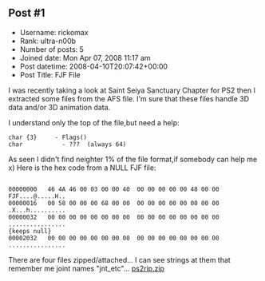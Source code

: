 ## Post #1
- Username: rickomax
- Rank: ultra-n00b
- Number of posts: 5
- Joined date: Mon Apr 07, 2008 11:17 am
- Post datetime: 2008-04-10T20:07:42+00:00
- Post Title: FJF File

I was recently taking a look at Saint Seiya Sanctuary Chapter for PS2 then I extracted some files from the AFS file.
I'm sure that these files handle 3D data and/or 3D animation data.

I understand only the top of the file,but need a help:

```
char {3}     - Flags()
char           - ???  (always 64)

```


As seen I didn't find neighter 1% of the file format,if somebody can help me x)
Here is the hex code from a NULL FJF file:

```

00000000   46 4A 46 00 03 00 00 40  00 00 00 00 00 48 00 00   FJF....@.....H..
00000016   00 58 00 00 00 68 00 00  00 00 00 00 00 00 00 00   .X...h..........
00000032   00 00 00 00 00 00 00 00  00 00 00 00 00 00 00 00   ................
{keeps null}
00002032   00 00 00 00 00 00 00 00  00 00 00 00 00 00 00 00   ................

```


There are four files zipped/attached... I can see strings at them that remember me joint names "jnt_etc"...
[ps2rip.zip](https://xentaxbackup.github.io/file/1489_ps2rip.zip)
